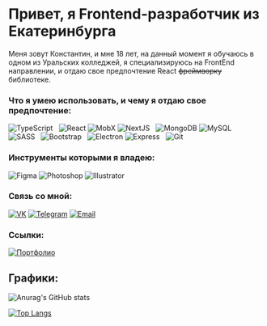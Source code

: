 # Привет, я Frontend-разработчик из Екатеринбурга

Меня зовут Константин, и мне 18 лет, на данный момент я обучаюсь в одном из Уральских колледжей, я специализируюсь на FrontEnd направлении, и отдаю свое предпочтение React ~~фреймворку~~ библиотеке.

### Что я умею использовать, и чему я отдаю свое предпочтение:
<p>
  <img alt="TypeScript" src="https://img.shields.io/badge/-TypeScript-017acc?style=flat-square&logo=typescript&logoColor=white" />
  <span> </span>
  <img alt="React" src="https://img.shields.io/badge/-React-45b8d8?style=flat-square&logo=react&logoColor=white" />
  <img alt="MobX" src="https://img.shields.io/badge/-MobX-ea6618?style=flat-square&logo=MobX&logoColor=white" />
  <img alt="NextJS" src="https://img.shields.io/badge/-NextJS-000000?style=flat-square&logo=Next.js&logoColor=white" />
  <span> </span>
  <img alt="MongoDB" src="https://img.shields.io/badge/-MongoDB-4fa94b?style=flat-square&logo=MongoDB&logoColor=white" />
  <img alt="MySQL" src="https://img.shields.io/badge/-MySQL-016f8c?style=flat-square&logo=MySQL&logoColor=white" />
  <span> </span>
  <img alt="SASS" src="https://img.shields.io/badge/-Sass-c5568c?style=flat-square&logo=SASS&logoColor=white" />
  <span> </span>
  <img alt="Bootstrap" src="https://img.shields.io/badge/-Bootstrap-9241f9?style=flat-square&logo=Bootstrap&logoColor=white" />
  <span> </span>
  <img alt="Electron" src="https://img.shields.io/badge/-Electron-2b2e3b?style=flat-square&logo=Electron&logoColor=9ee9f8" />
  <img alt="Express" src="https://img.shields.io/badge/-Express-f9f9f9?style=flat-square&logo=Express&logoColor=black" />
  <span> </span>
  <img alt="Git" src="https://img.shields.io/badge/-Git-ee5132?style=flat-square&logo=Git&logoColor=white" />
</p>

### Инструменты которыми я владею:
<p>
  <img alt="Figma" src="https://img.shields.io/badge/-Figma-2c2d35?style=flat-square&logo=Figma&logoColor=white" />
  <img alt="Photoshop" src="https://img.shields.io/badge/-Photoshop-0b6074?style=flat-square&logo=Adobe Photoshop&logoColor=white" />
  <img alt="Illustrator" src="https://img.shields.io/badge/-Illustrator-a85405?style=flat-square&logo=Adobe Illustrator&logoColor=white" />
  <span> </span>
</p>

### Связь со мной:
<p>
  <a href="https://vk.com/shizz0id"><img alt="VK" src="https://img.shields.io/badge/-Вконтакте-0077ff?style=flat-square&logo=vk&logoColor=white" /></a>
  <a href="https://t.me/Shizz0id"><img alt="Telegram" src="https://img.shields.io/badge/-Telegram-0a2f41?style=flat-square&logo=Telegram&logoColor=white" /></a>
  <a href="mailto:shizza.ho@yandex.ru"><img alt="Email" src="https://img.shields.io/badge/-shizza.ho@yandex.ru-7e7e7e?style=flat-square&logo=Gmail&logoColor=white" /></a>
  <span> </span>
</p>

### Ссылки:
<p>
  <a href="https://shizzaho-portfolio.vercel.app"><img alt="Портфолио" src="https://img.shields.io/badge/-Мое портфолио-2c2d35?style=flat-square&logo=Vercel&logoColor=white" /></a>
</p>

## Графики:

![Anurag's GitHub stats](https://github-readme-stats.vercel.app/api?username=ShizzaHo&show_icons=true&theme=dark)

[![Top Langs](https://github-readme-stats.vercel.app/api/top-langs/?username=ShizzaHo&theme=dark)](https://github.com/anuraghazra/github-readme-stats)

